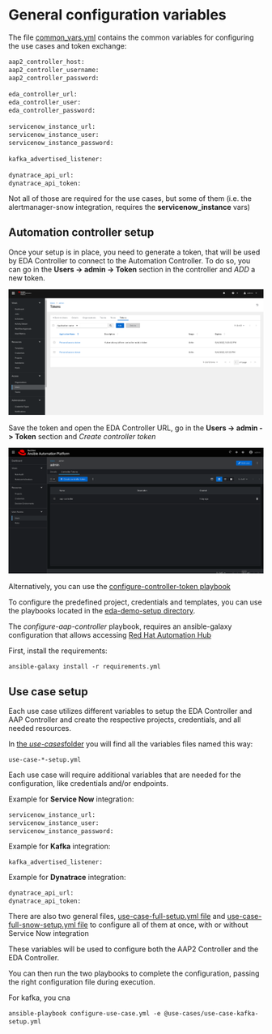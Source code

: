 # General configuration variables

The file [common_vars.yml](./vars/common_vars.yml) contains the common variables for configuring the use cases and token exchange:

    aap2_controller_host:
    aap2_controller_username:
    aap2_controller_password:

    eda_controller_url:
    eda_controller_user:
    eda_controller_password:

    servicenow_instance_url:
    servicenow_instance_user:
    servicenow_instance_password:

    kafka_advertised_listener:

    dynatrace_api_url:
    dynatrace_api_token:

Not all of those are required for the use cases, but some of them (i.e. the alertmanager-snow integration, requires the **servicenow_instance** vars)

## Automation controller setup

Once your setup is in place, you need to generate a token, that will be used by EDA Controller to connect to the Automation Controller. To do so, you can go in the **Users -> admin -> Token** section in the controller and _ADD_ a new token.

![](../assets/aap2_user_token.png)

Save the token and open the EDA Controller URL, go in the **Users -> admin -> Token** section and _Create controller token_

![](../assets/eda_user_token.png)

Alternatively, you can use the [configure-controller-token playbook](./configure-controller-token.yml)

To configure the predefined project, credentials and templates, you can use the playbooks located in the [eda-demo-setup directory](./).

The _configure-aap-controller_ playbook, requires an ansible-galaxy configuration that allows accessing [Red Hat Automation Hub](https://access.redhat.com/documentation/en-us/red_hat_ansible_automation_platform/2.4/html-single/getting_started_with_automation_hub/index)

First, install the requirements:

    ansible-galaxy install -r requirements.yml

## Use case setup

Each use case utilizes different variables to setup the EDA Controller and AAP Controller and create the respective projects, credentials, and all needed resources.

In [the *use-cases*folder](./use-cases) you will find all the variables files named this way:

    use-case-*-setup.yml

Each use case will require additional variables that are needed for the configuration, like credentials and/or endpoints.

Example for **Service Now** integration:

    servicenow_instance_url:
    servicenow_instance_user:
    servicenow_instance_password:

Example for **Kafka** integration:

    kafka_advertised_listener:

Example for **Dynatrace** integration:

    dynatrace_api_url:
    dynatrace_api_token:

There are also two general files, [use-case-full-setup.yml file](./vars/use-case-full-setup.yml) and [use-case-full-snow-setup.yml file](./vars/use-case-full-snow-setup.yml) to configure all of them at once, with or without Service Now integration

These variables will be used to configure both the AAP2 Controller and the EDA Controller.

You can then run the two playbooks to complete the configuration, passing the right configuration file during execution.

For kafka, you cna

    ansible-playbook configure-use-case.yml -e @use-cases/use-case-kafka-setup.yml
